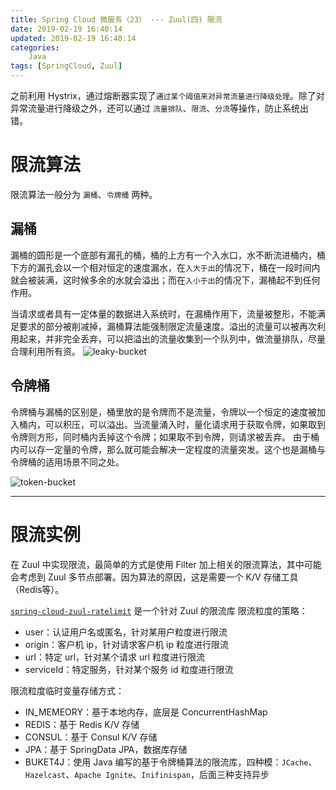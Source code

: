 ```yaml
---
title: Spring Cloud 微服务（23） --- Zuul(四) 限流
date: 2019-02-19 16:40:14
updated: 2019-02-19 16:40:14
categories:
    Java
tags: [SpringCloud, Zuul]
---
```


之前利用 Hystrix，通过熔断器实现了`通过某个阈值来对异常流量进行降级处理`。除了对异常流量进行降级之外，还可以通过 `流量排队`、`限流`、`分流`等操作，防止系统出错。

<!-- more -->

# 限流算法

限流算法一般分为 `漏桶`、`令牌桶` 两种。

## 漏桶

漏桶的圆形是一个底部有漏孔的桶，桶的上方有一个入水口，水不断流进桶内，桶下方的漏孔会以一个相对恒定的速度漏水，在`入大于出`的情况下，桶在一段时间内就会被装满，这时候多余的水就会溢出；而在`入小于出`的情况下，漏桶起不到任何作用。

当请求或者具有一定体量的数据进入系统时，在漏桶作用下，流量被整形，不能满足要求的部分被削减掉，漏桶算法能强制限定流量速度。溢出的流量可以被再次利用起来，并非完全丢弃，可以把溢出的流量收集到一个队列中，做流量排队，尽量合理利用所有资。
![leaky-bucket](/images/spring-cloud/zuul/leaky-bucket.png)

## 令牌桶

令牌桶与漏桶的区别是，桶里放的是令牌而不是流量，令牌以一个恒定的速度被加入桶内，可以积压，可以溢出。当流量涌入时，量化请求用于获取令牌，如果取到令牌则方形，同时桶内丢掉这个令牌；如果取不到令牌，则请求被丢弃。
由于桶内可以存一定量的令牌，那么就可能会解决一定程度的流量突发。这个也是漏桶与令牌桶的适用场景不同之处。

![token-bucket](/images/spring-cloud/zuul/token-bucket.png)

---

# 限流实例

在 Zuul 中实现限流，最简单的方式是使用 Filter 加上相关的限流算法，其中可能会考虑到 Zuul 多节点部署。因为算法的原因，这是需要一个 K/V 存储工具（Redis等）。

[`spring-cloud-zuul-ratelimit`](https://github.com/marcosbarbero/spring-cloud-zuul-ratelimit) 是一个针对 Zuul 的限流库
限流粒度的策略：
- user：认证用户名或匿名，针对某用户粒度进行限流
- origin：客户机 ip，针对请求客户机 ip 粒度进行限流
- url：特定 url，针对某个请求 url 粒度进行限流
- serviceId：特定服务，针对某个服务 id 粒度进行限流

限流粒度临时变量存储方式：
- IN_MEMEORY：基于本地内存，底层是 ConcurrentHashMap
- REDIS：基于 Redis K/V 存储
- CONSUL：基于 Consul K/V 存储
- JPA：基于 SpringData JPA，数据库存储
- BUKET4J：使用 Java 编写的基于令牌桶算法的限流库，四种模：`JCache`、`Hazelcast`、`Apache Ignite`、`Inifinispan`，后面三种支持异步